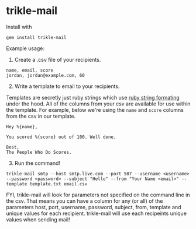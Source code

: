 # trikle-mail

Install with
```
gem install trikle-mail
```

Example usage:

1. Create a .csv file of your recipients.
```
name, email, score
jordan, jordan@example.com, 60
```

2. Write a template to email to your recipients.

Templates are secretly just ruby strings which use [ruby string formating](https://ruby-doc.org/core-2.7.1/String.html#method-i-25) under the hood. All of the columns from your csv are available for use within the template. For example, below we're using the `name` and `score` columns from the csv in our template.
```
Hey %{name},

You scored %{score} out of 100. Well done.

Best,
The People Who Do Scores.
```
3. Run the command!
```
trikle-mail smtp --host smtp.live.com --port 587 --username <username> --password <password> --subject "Hello" --from "Your Name <email>" --template template.txt email.csv
```

FYI, trikle-mail will look for parameters not specified on the command line in the csv. That means you can have a column for any (or all) of the parameters host, port, username, password, subject, from, template and unique values for each recipient. trikle-mail will use each recipeints unique values when sending mail!

